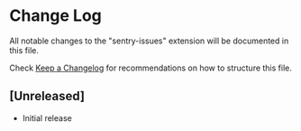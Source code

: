 # Change Log

All notable changes to the "sentry-issues" extension will be documented in this file.

Check [Keep a Changelog](http://keepachangelog.com/) for recommendations on how to structure this file.

## [Unreleased]

- Initial release
